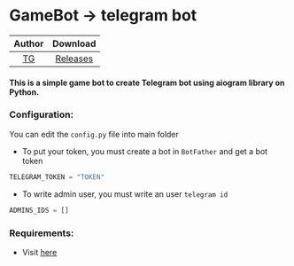 # GameBot -> telegram bot

| Author | Download |
|:--:|:--:|
|[TG](https://t.me/layton_24)|[Releases](https://github.com/Layton-L/GameBot/releases)|

#### This is a simple game bot to create Telegram bot using aiogram library on Python.

### Configuration:
You can edit the `config.py` file into main folder
- To put your token, you must create a bot in `BotFather` and get a bot token
```python
TELEGRAM_TOKEN = "TOKEN"
```
- To write admin user, you must write an user `telegram id`
```python
ADMINS_IDS = []
```
### Requirements:
- Visit [here](https://github.com/Layton-L/GameBot/blob/main/requirements.txt)
